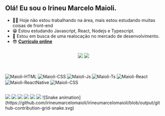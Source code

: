 ## Olá! Eu sou o Irineu Marcelo Maioli.
- 🐱‍🏍 Hoje não estou trabalhando na área, mais estou estudando muitas coisas de front-end
- 😁 Estou estudando Javascript, React, Nodejs e Typescript.
- 🙌 Estou em busca de uma realocação no mercado de desenvolvimento.
- 😎 <b><a href="https://immaioli.m85.tec.br">Currículo online</a></b>
##
<div align="center">
  <img height="180em" src="https://github-readme-stats.vercel.app/api?username=irineumarcelomaioli&show_icons=true&theme=onedark&include_all_commits=true&count_private=true"/>
  <img height="180em" src="https://github-readme-stats.vercel.app/api/top-langs/?username=irineumarcelomaioli&layout=compact&langs_count=7&theme=onedark"/>
</div>

##

<div style="display: inline_block"><br>
  <img align="center" alt="Maioli-HTML" height='30' width="90" src="https://img.shields.io/badge/HTML5-20232A?style=for-the-badge&logo=html5&logoColor=E34F26">
  <img align="center" alt="Maioli-CSS" height='30' width="79" src="https://img.shields.io/badge/CSS3-20232A?style=for-the-badge&logo=css3&logoColor=1572B6">
  <img align="center" alt="Maioli-Js" height='30' width="145" src="https://img.shields.io/badge/JavaScript-20232A?style=for-the-badge&logo=javascript&logoColor=F7DF1E">
  <img align="center" alt="Maioli-Ts" height='30' width="145" src="https://img.shields.io/badge/TypeScript-20232A?style=for-the-badge&logo=typescript&logoColor=007ACC">
  <img align="center" alt="Maioli-React" height='30' width="90" src="https://img.shields.io/badge/React-20232A?style=for-the-badge&logo=react&logoColor=61DAFB">
  <img align="center" alt="Maioli-ReactNative" height='30' width="150" src="https://img.shields.io/badge/React_Native-20232A?style=for-the-badge&logo=react&logoColor=61DAFB">
  <img align="center" alt="Maioli-CSS" height='30' width="105" src="https://img.shields.io/badge/Node.js-20232A?style=for-the-badge&logo=node.js&logoColor=43853D" />
</div>
  
  ##
  
  <div> 
   <a href="https://www.linkedin.com/in/irineu-marcelo-maioli/" target="_blank"><img src="https://img.shields.io/badge/LinkedIn-0077B5?style=for-the-badge&logo=linkedin&logoColor=white" target="_blank"></a>    
   <a href="https://api.whatsapp.com/send?phone=5544999188624&text=%C3%93la%2C%20gostaria%20de%20marcar%20uma%20entrevista..." target="_blank"><img src="https://img.shields.io/badge/WhatsApp-25D366?style=for-the-badge&logo=whatsapp&logoColor=white" target="_blank"></a>
  <a href="https://immaioli.m85.tec.br/" height='30' target="_blank"><img src="https://img.shields.io/badge/Currículo_Online-0A0A0A?style=for-the-badge&logo=dev.to&logoColor=white" target="_blank"></a>
   <a href="irineu_marcelo@outlook.com" target="_blank"><img src="https://img.shields.io/badge/Outlook-0078D4?style=for-the-badge&logo=microsoft-outlook&logoColor=white" target="_blank"></a>
  <a href="https://instagram.com/maioli.85" target="_blank"><img src="https://img.shields.io/badge/Instagram-E4405F?style=for-the-badge&logo=instagram&logoColor=white" target="_blank"></a> 
   <a href="https://www.facebook.com/irineu.marcelo.maioli" target="_blank"><img src="https://img.shields.io/badge/Facebook-1877F2?style=for-the-badge&logo=facebook&logoColor=white" target="_blank"></a>  
  ![Snake animation](https://github.com/irineumarcelomaioli/irineumarcelomaioli/blob/output/github-contribution-grid-snake.svg)
</div>
